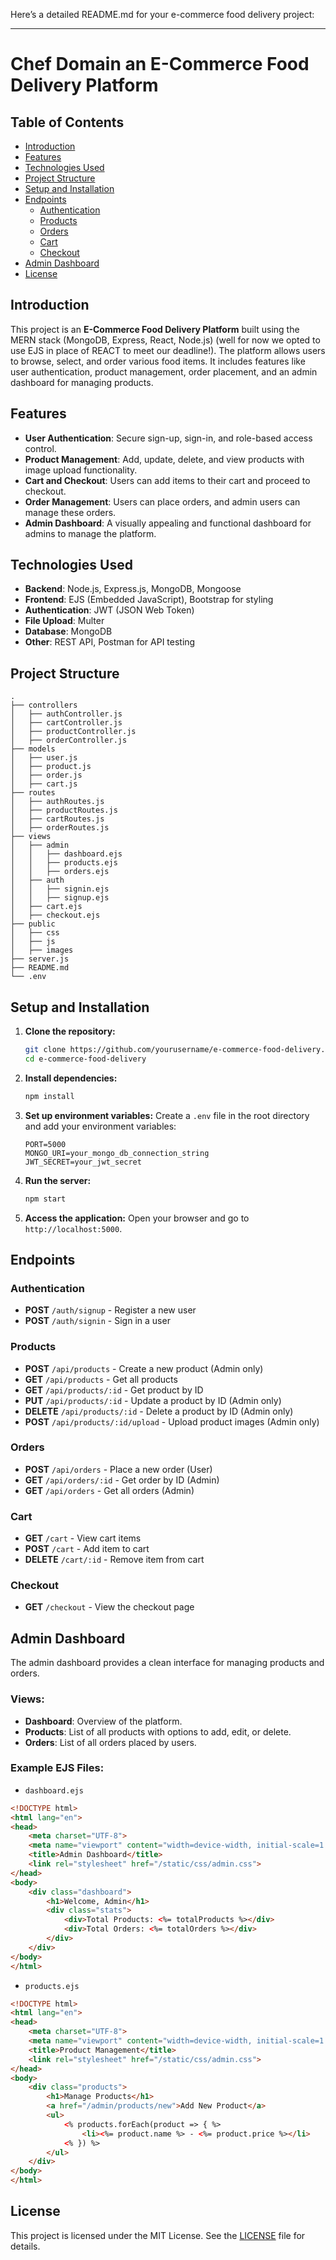 Here’s a detailed README.md for your e-commerce food delivery project:

---

# Chef Domain an E-Commerce Food Delivery Platform

## Table of Contents
- [Introduction](#introduction)
- [Features](#features)
- [Technologies Used](#technologies-used)
- [Project Structure](#project-structure)
- [Setup and Installation](#setup-and-installation)
- [Endpoints](#endpoints)
  - [Authentication](#authentication)
  - [Products](#products)
  - [Orders](#orders)
  - [Cart](#cart)
  - [Checkout](#checkout)
- [Admin Dashboard](#admin-dashboard)
- [License](#license)

## Introduction
This project is an **E-Commerce Food Delivery Platform** built using the MERN stack (MongoDB, Express, React, Node.js) (well for now we opted to use EJS in place of REACT to meet our deadline!). The platform allows users to browse, select, and order various food items. It includes features like user authentication, product management, order placement, and an admin dashboard for managing products.

## Features
- **User Authentication**: Secure sign-up, sign-in, and role-based access control.
- **Product Management**: Add, update, delete, and view products with image upload functionality.
- **Cart and Checkout**: Users can add items to their cart and proceed to checkout.
- **Order Management**: Users can place orders, and admin users can manage these orders.
- **Admin Dashboard**: A visually appealing and functional dashboard for admins to manage the platform.

## Technologies Used
- **Backend**: Node.js, Express.js, MongoDB, Mongoose
- **Frontend**: EJS (Embedded JavaScript), Bootstrap for styling
- **Authentication**: JWT (JSON Web Token)
- **File Upload**: Multer
- **Database**: MongoDB
- **Other**: REST API, Postman for API testing

## Project Structure
```
.
├── controllers
│   ├── authController.js
│   ├── cartController.js
│   ├── productController.js
│   ├── orderController.js
├── models
│   ├── user.js
│   ├── product.js
│   ├── order.js
│   ├── cart.js
├── routes
│   ├── authRoutes.js
│   ├── productRoutes.js
│   ├── cartRoutes.js
│   ├── orderRoutes.js
├── views
│   ├── admin
│   │   ├── dashboard.ejs
│   │   ├── products.ejs
│   │   ├── orders.ejs
│   ├── auth
│   │   ├── signin.ejs
│   │   ├── signup.ejs
│   ├── cart.ejs
│   ├── checkout.ejs
├── public
│   ├── css
│   ├── js
│   ├── images
├── server.js
├── README.md
└── .env
```

## Setup and Installation

1. **Clone the repository:**
   ```bash
   git clone https://github.com/yourusername/e-commerce-food-delivery.git
   cd e-commerce-food-delivery
   ```

2. **Install dependencies:**
   ```bash
   npm install
   ```

3. **Set up environment variables:**
   Create a `.env` file in the root directory and add your environment variables:
   ```
   PORT=5000
   MONGO_URI=your_mongo_db_connection_string
   JWT_SECRET=your_jwt_secret
   ```

4. **Run the server:**
   ```bash
   npm start
   ```

5. **Access the application:**
   Open your browser and go to `http://localhost:5000`.

## Endpoints

### Authentication
- **POST** `/auth/signup` - Register a new user
- **POST** `/auth/signin` - Sign in a user

### Products
- **POST** `/api/products` - Create a new product (Admin only)
- **GET** `/api/products` - Get all products
- **GET** `/api/products/:id` - Get product by ID
- **PUT** `/api/products/:id` - Update a product by ID (Admin only)
- **DELETE** `/api/products/:id` - Delete a product by ID (Admin only)
- **POST** `/api/products/:id/upload` - Upload product images (Admin only)

### Orders
- **POST** `/api/orders` - Place a new order (User)
- **GET** `/api/orders/:id` - Get order by ID (Admin)
- **GET** `/api/orders` - Get all orders (Admin)

### Cart
- **GET** `/cart` - View cart items
- **POST** `/cart` - Add item to cart
- **DELETE** `/cart/:id` - Remove item from cart

### Checkout
- **GET** `/checkout` - View the checkout page

## Admin Dashboard

The admin dashboard provides a clean interface for managing products and orders.

### Views:
- **Dashboard**: Overview of the platform.
- **Products**: List of all products with options to add, edit, or delete.
- **Orders**: List of all orders placed by users.

### Example EJS Files:
- `dashboard.ejs`
```html
<!DOCTYPE html>
<html lang="en">
<head>
    <meta charset="UTF-8">
    <meta name="viewport" content="width=device-width, initial-scale=1.0">
    <title>Admin Dashboard</title>
    <link rel="stylesheet" href="/static/css/admin.css">
</head>
<body>
    <div class="dashboard">
        <h1>Welcome, Admin</h1>
        <div class="stats">
            <div>Total Products: <%= totalProducts %></div>
            <div>Total Orders: <%= totalOrders %></div>
        </div>
    </div>
</body>
</html>
```

- `products.ejs`
```html
<!DOCTYPE html>
<html lang="en">
<head>
    <meta charset="UTF-8">
    <meta name="viewport" content="width=device-width, initial-scale=1.0">
    <title>Product Management</title>
    <link rel="stylesheet" href="/static/css/admin.css">
</head>
<body>
    <div class="products">
        <h1>Manage Products</h1>
        <a href="/admin/products/new">Add New Product</a>
        <ul>
            <% products.forEach(product => { %>
                <li><%= product.name %> - <%= product.price %></li>
            <% }) %>
        </ul>
    </div>
</body>
</html>
```

## License

This project is licensed under the MIT License. See the [LICENSE](LICENSE) file for details.
